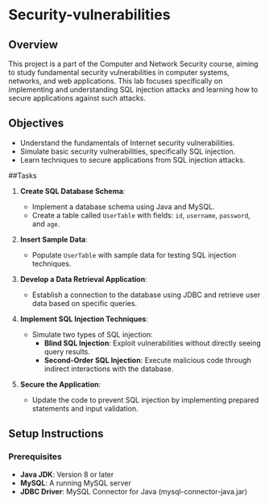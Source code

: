 # Security-vulnerabilities

## Overview

This project is a part of the Computer and Network Security course, aiming to study fundamental security vulnerabilities in computer systems, networks, and web applications. This lab focuses specifically on implementing and understanding SQL injection attacks and learning how to secure applications against such attacks.

## Objectives

- Understand the fundamentals of Internet security vulnerabilities.
- Simulate basic security vulnerabilities, specifically SQL injection.
- Learn techniques to secure applications from SQL injection attacks.

##Tasks

1. **Create SQL Database Schema**: 
   - Implement a database schema using Java and MySQL.
   - Create a table called `UserTable` with fields: `id`, `username`, `password`, and `age`.

2. **Insert Sample Data**: 
   - Populate `UserTable` with sample data for testing SQL injection techniques.

3. **Develop a Data Retrieval Application**:
   - Establish a connection to the database using JDBC and retrieve user data based on specific queries.

4. **Implement SQL Injection Techniques**:
   - Simulate two types of SQL injection:
     - **Blind SQL Injection**: Exploit vulnerabilities without directly seeing query results.
     - **Second-Order SQL Injection**: Execute malicious code through indirect interactions with the database.

5. **Secure the Application**:
   - Update the code to prevent SQL injection by implementing prepared statements and input validation.

## Setup Instructions

### Prerequisites

- **Java JDK**: Version 8 or later
- **MySQL**: A running MySQL server
- **JDBC Driver**: MySQL Connector for Java (mysql-connector-java.jar)


